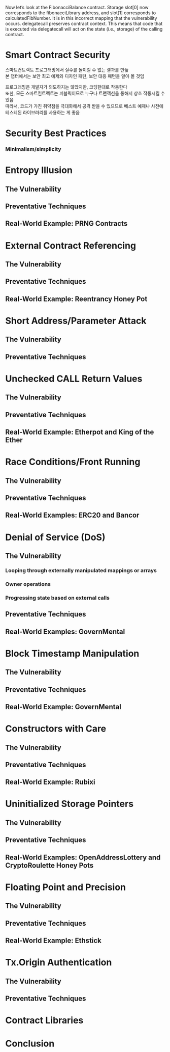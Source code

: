 Now let’s look at the FibonacciBalance contract. Storage slot[0] now corresponds to the fibonacciLibrary address, and slot[1] corresponds to calculatedFibNumber. It is in this incorrect mapping that the vulnerability occurs. delegatecall preserves contract context. This means that code that is executed via delegatecall will act on the state (i.e., storage) of the calling contract.

# Smart Contract Security
스마트컨트랙트 프로그래밍에서 실수를 돌이킬 수 없는 결과를 만듦  
본 챕터에서는 보안 최고 예제와 디자인 패턴, 보안 대응 패턴을 알아 볼 것임  

프로그래밍은 개발자가 의도하지는 않았지만, 코딩한대로 작동한다  
또한, 모든 스마트컨트랙트는 퍼블릭이므로 누구나 트랜잭션을 통해서 상호 작동시킬 수 있음  
따라서, 코드가 가진 취약점을 극대화해서 공격 받을 수 있으므로 베스트 예제나 사전에 테스테된 라이브러리를 사용하는 게 좋음  

# Security Best Practices

### Minimalism/simplicity


# Entropy Illusion

## The Vulnerability

## Preventative Techniques

## Real-World Example: PRNG Contracts

# External Contract Referencing

## The Vulnerability

## Preventative Techniques

## Real-World Example: Reentrancy Honey Pot

# Short Address/Parameter Attack

## The Vulnerability

## Preventative Techniques

# Unchecked CALL Return Values

## The Vulnerability

## Preventative Techniques

## Real-World Example: Etherpot and King of the Ether

# Race Conditions/Front Running

## The Vulnerability

## Preventative Techniques

## Real-World Examples: ERC20 and Bancor

# Denial of Service (DoS)

## The Vulnerability
### Looping through externally manipulated mappings or arrays
### Owner operations
### Progressing state based on external calls

## Preventative Techniques

## Real-World Examples: GovernMental

# Block Timestamp Manipulation

## The Vulnerability

## Preventative Techniques

## Real-World Example: GovernMental

# Constructors with Care

## The Vulnerability

## Preventative Techniques

## Real-World Example: Rubixi

# Uninitialized Storage Pointers

## The Vulnerability

## Preventative Techniques
## Real-World Examples: OpenAddressLottery and CryptoRoulette Honey Pots

# Floating Point and Precision
## The Vulnerability

## Preventative Techniques
## Real-World Example: Ethstick

# Tx.Origin Authentication
## The Vulnerability

## Preventative Techniques

# Contract Libraries
# Conclusion

